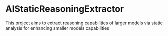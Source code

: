 # AIStaticReasoningExtractor
This project aims to extract reasoning capabilities of larger models via static analysis for enhancing smaller models capabilities
